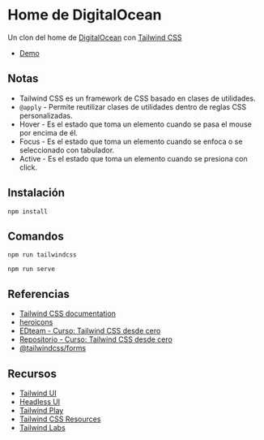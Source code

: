 # Home de DigitalOcean

Un clon del home de [DigitalOcean](https://web.archive.org/web/20220122003333/https://www.digitalocean.com/) con [Tailwind CSS](https://tailwindcss.com/)

* [Demo](https://ricardogj08.github.io/digitalocean-home/)

## Notas

* Tailwind CSS es un framework de CSS basado en clases de utilidades.
* `@apply` - Permite reutilizar clases de utilidades dentro de reglas CSS personalizadas.
* Hover - Es el estado que toma un elemento cuando se pasa el mouse por encima de él.
* Focus - Es el estado que toma un elemento cuando se enfoca o se seleccionado con tabulador.
* Active - Es el estado que toma un elemento cuando se presiona con click.

## Instalación

    npm install

## Comandos

    npm run tailwindcss

    npm run serve

## Referencias

* [Tailwind CSS documentation](https://tailwindcss.com/docs/installation)
* [heroicons](https://heroicons.com/)
* [EDteam - Curso: Tailwind CSS desde cero](https://ed.team/cursos/tailwind)
* [Repositorio - Curso: Tailwind CSS desde cero](https://github.com/edteamlat/curso-tailwind-css-desde-cero)
* [@tailwindcss/forms](https://github.com/tailwindlabs/tailwindcss-forms)

## Recursos

* [Tailwind UI](https://tailwindui.com/)
* [Headless UI](https://headlessui.com/)
* [Tailwind Play](https://play.tailwindcss.com/)
* [Tailwind CSS Resources](https://tailwindcss.com/resources)
* [Tailwind Labs](https://www.youtube.com/c/TailwindLabs)
